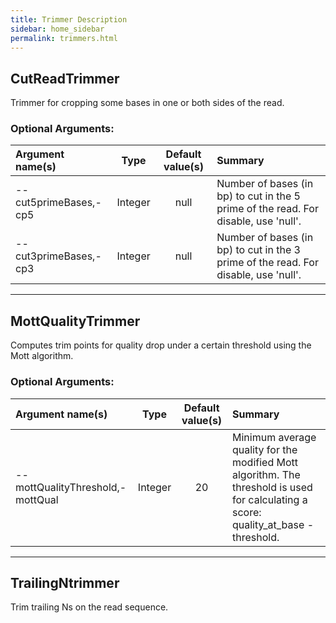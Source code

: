 ```yaml
---
title: Trimmer Description
sidebar: home_sidebar
permalink: trimmers.html
---
```


## CutReadTrimmer
Trimmer for cropping some bases in one or both sides of the read.

### Optional Arguments:

| Argument name(s) | Type | Default value(s) | Summary |
| :--------------- | :--: | :--------------: | :------ |
| --cut5primeBases,-cp5 | Integer | null | Number of bases (in bp) to cut in the 5 prime of the read. For disable, use 'null'. |
| --cut3primeBases,-cp3 | Integer | null | Number of bases (in bp) to cut in the 3 prime of the read. For disable, use 'null'. |

---

## MottQualityTrimmer
Computes trim points for quality drop under a certain threshold using the Mott algorithm.

### Optional Arguments:

| Argument name(s) | Type | Default value(s) | Summary |
| :--------------- | :--: | :--------------: | :------ |
| --mottQualityThreshold,-mottQual | Integer | 20 | Minimum average quality for the modified Mott algorithm. The threshold is used for calculating a score: quality_at_base - threshold. |

---

## TrailingNtrimmer
Trim trailing Ns on the read sequence.
